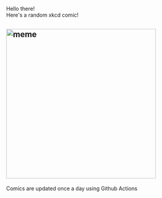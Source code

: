 Hello there! <br>Here's a random xkcd comic!<br>
## <img src="https://imgs.xkcd.com/comics/raptor_fences.png" alt="meme" width="400"/><br>
Comics are updated once a day using Github Actions